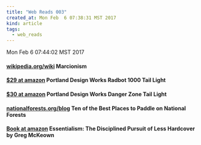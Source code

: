 ```yaml
---
title: "Web Reads 003"
created_at: Mon Feb  6 07:38:31 MST 2017
kind: article
tags:
  - web_reads
---
```


Mon Feb  6 07:44:02 MST 2017

<h4>
  <a href="https://en.wikipedia.org/wiki/Marcionism" target="_blank">wikipedia.org/wiki</a>
  Marcionism
<h4>

<h4>
  <a href="https://www.amazon.com/Portland-Design-Works-Radbot-Light/dp/B0030BS30K" target="_blank">$29 at amazon</a>
  Portland Design Works Radbot 1000 Tail Light 
</h4>

<h4>
  <a href="https://www.amazon.com/Portland-Design-Works-Danger-Light/dp/B00435IPFK" target="_blank">$30 at amazon</a>
  Portland Design Works Danger Zone Tail Light 
</h4>

<h4>
  <a href="https://www.nationalforests.org/blog/places-to-paddle-on-national-forests" target="_blank">nationalforests.org/blog</a>
  Ten of the Best Places to Paddle on National Forests
</h4>

<h4>
  <a href="https://www.amazon.com/Essentialism-Disciplined-Pursuit-Greg-McKeown/dp/0804137382" target="_blank">Book at amazon</a>
  Essentialism: The Disciplined Pursuit of Less Hardcover by Greg McKeown
</h4>

<!--
html boilerplate
<a href="" target="_blank"></a>
<a name=""></a>
<img src="" width="400px">
<ul>
  <li></li>
</ul>
<pre>
</pre>
<pre><code>
</code></pre>
<math xmlns='http://www.w3.org/1998/Math/MathML' display='block'>
</math>
-->
